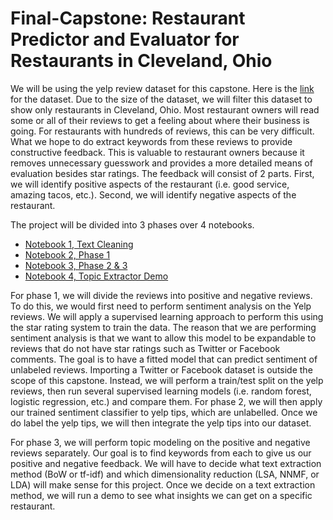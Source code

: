 # Final-Capstone: Restaurant Predictor and Evaluator for Restaurants in Cleveland, Ohio

We will be using the yelp review dataset for this capstone. Here is the [link](https://docs.google.com/document/d/1MN134rqJ2LF-nLreP2nqjWisDX1QiAINdWhicUM-lEA/edit) for the dataset. Due to the size of the dataset, we will filter this dataset to show only restaurants in Cleveland, Ohio. Most restaurant owners will read some or all of their reviews to get a feeling about where their business is going. For restaurants with hundreds of reviews, this can be very difficult. What we hope to do extract keywords from these reviews to provide constructive feedback. This is valuable to restaurant owners because it removes unnecessary guesswork and provides a more detailed means of evaluation besides star ratings. The feedback will consist of 2 parts. First, we will identify positive aspects of the restaurant (i.e. good service, amazing tacos, etc.). Second, we will identify negative aspects of the restaurant. <br/>

The project will be divided into 3 phases over 4 notebooks.

- [Notebook 1, Text Cleaning](https://github.com/jamestorres1988/Final-Capstone/blob/master/Notebook_1_out_of_4_Text_Cleaning.ipynb)
- [Notebook 2, Phase 1](https://drive.google.com/open?id=1HUpfTqdPWjVU9vTC-GC671OUDByNzOQI)
- [Notebook 3, Phase 2 & 3](https://drive.google.com/open?id=1c73_l8du7hP3gXlp6V_e0AI1esRAtIQ8)
- [Notebook 4, Topic Extractor Demo](https://drive.google.com/open?id=1m9wZ4mi-ZrhShA8i1PtAoTCTritrekA9)

For phase 1, we will divide the reviews into positive and negative reviews. To do this, we would first need to perform sentiment analysis on the Yelp reviews. We will apply a supervised learning approach to perform this using the star rating system to train the data. The reason that we are performing sentiment analysis is that we want to allow this model to be expandable to reviews that do not have star ratings such as Twitter or Facebook comments. The goal is to have a fitted model that can predict sentiment of unlabeled reviews. Importing a Twitter or Facebook dataset is outside the scope of this capstone. Instead, we will perform a train/test split on the yelp reviews, then run several supervised learning models (i.e. random forest, logistic regression, etc.) and compare them. For phase 2, we will then apply our trained sentiment classifier to yelp tips, which are unlabelled. Once we do label the yelp tips, we will then integrate the yelp tips into our dataset. <br/>

For phase 3, we will perform topic modeling on the positive and negative reviews separately. Our goal is to find keywords from each to give us our positive and negative feedback. We will have to decide what text extraction method (BoW or tf-idf) and which dimensionality reduction (LSA, NNMF, or LDA) will make sense for this project. Once we decide on a text extraction method, we will run a demo to see what insights we can get on a specific restaurant.


